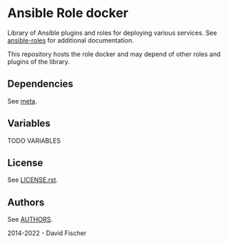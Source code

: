 # Ansible Role docker

Library of Ansible plugins and roles for deploying various services.
See [ansible-roles](https://github.com/davidfischer-ch/ansible-roles) for additional documentation.

This repository hosts the role docker and may depend of other roles and plugins of the library.

## Dependencies

See [meta](meta/main.yml).

## Variables

TODO VARIABLES

## License

See [LICENSE.rst](LICENSE.rst).

## Authors

See [AUTHORS](AUTHORS).

2014-2022 - David Fischer
